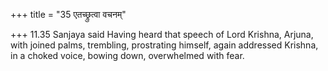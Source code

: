 +++
title = "35 एतच्छ्रुत्वा वचनम्"

+++
11.35 Sanjaya said Having heard that speech of Lord Krishna, Arjuna,
with joined palms, trembling, prostrating himself, again addressed
Krishna, in a choked voice, bowing down, overwhelmed with fear.
